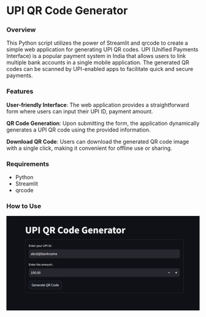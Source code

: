 # UPI QR Code Generator
### Overview
This Python script utilizes the power of Streamlit and qrcode to create a simple web application for generating UPI QR codes. UPI (Unified Payments Interface) is a popular payment system in India that allows users to link multiple bank accounts in a single mobile application. The generated QR codes can be scanned by UPI-enabled apps to facilitate quick and secure payments.

### Features
**User-friendly Interface**: The web application provides a straightforward form where users can input their UPI ID, payment amount.

**QR Code Generation**: Upon submitting the form, the application dynamically generates a UPI QR code using the provided information.

**Download QR Code**: Users can download the generated QR code image with a single click, making it convenient for offline use or sharing.

### Requirements
- Python
- Streamlit
- qrcode

### How to Use
![The website UI](https://github.com/samvitgersappa/UPI-QR-Code-Generator/blob/main/apppic.png)
